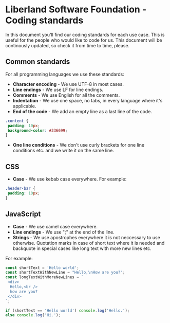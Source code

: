 # Liberland Software Foundation - Coding standards

In this document you'll find our coding standards for each use case. This is useful for the people who would like to code for us. This document will be continously updated, so check it from time to time, please.

## Common standards

For all programming languages we use these standards:

- **Character encoding** - We use UTF-8 in most cases.
- **Line endings** - We use LF for line endings.
- **Comments** - We use English for all the comments.
- **Indentation** - We use one space, no tabs, in every language where it's applicable.
- **End of the code** - We add an empty line as a last line of the code.

```css
.content {
 padding: 10px;
 background-color: #336699;
}

```

- **One line conditions** - We don't use curly brackets for one line conditions etc. and we write it on the same line.

## CSS

- **Case** - We use kebab case everywhere. For example:

```css
.header-bar {
 padding: 10px;
}
```

## JavaScript

- **Case** - We use camel case everywhere.
- **Line endings** - We use ";" at the end of the line.
- **Strings** - We use apostrophes everywhere it is not neccessary to use otherwise. Quotation marks in case of short text where it is needed and backquote in special cases like long text with more new lines etc.

For example:

```js
const shortText = 'Hello world';
const shortTextWithNewLine = "Hello,\nHow are you?";
const longTextWithMoreNewLines = `
 <div>
  Hello,<br />
  how are you?
 </div>
`;

if (shortText == 'Hello world') console.log('Hello.');
else console.log('Hi.');
```

